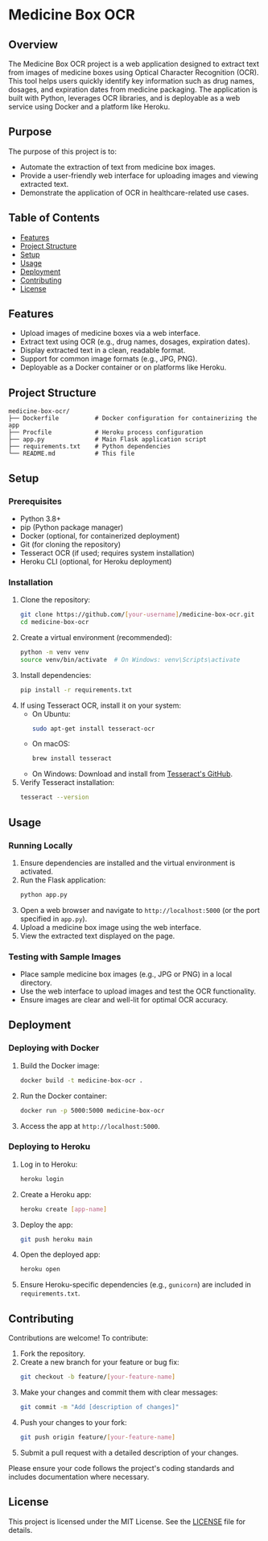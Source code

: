 # Medicine Box OCR

## Overview

The Medicine Box OCR project is a web application designed to extract text from images of medicine boxes using Optical Character Recognition (OCR). This tool helps users quickly identify key information such as drug names, dosages, and expiration dates from medicine packaging. The application is built with Python, leverages OCR libraries, and is deployable as a web service using Docker and a platform like Heroku.

## Purpose

The purpose of this project is to:
- Automate the extraction of text from medicine box images.
- Provide a user-friendly web interface for uploading images and viewing extracted text.
- Demonstrate the application of OCR in healthcare-related use cases.

## Table of Contents

- [Features](#features)
- [Project Structure](#project-structure)
- [Setup](#setup)
- [Usage](#usage)
- [Deployment](#deployment)
- [Contributing](#contributing)
- [License](#license)

## Features

- Upload images of medicine boxes via a web interface.
- Extract text using OCR (e.g., drug names, dosages, expiration dates).
- Display extracted text in a clean, readable format.
- Support for common image formats (e.g., JPG, PNG).
- Deployable as a Docker container or on platforms like Heroku.

## Project Structure

```
medicine-box-ocr/
├── Dockerfile          # Docker configuration for containerizing the app
├── Procfile            # Heroku process configuration
├── app.py              # Main Flask application script
├── requirements.txt    # Python dependencies
└── README.md           # This file
```

## Setup

### Prerequisites
- Python 3.8+
- pip (Python package manager)
- Docker (optional, for containerized deployment)
- Git (for cloning the repository)
- Tesseract OCR (if used; requires system installation)
- Heroku CLI (optional, for Heroku deployment)

### Installation
1. Clone the repository:
   ```bash
   git clone https://github.com/[your-username]/medicine-box-ocr.git
   cd medicine-box-ocr
   ```
2. Create a virtual environment (recommended):
   ```bash
   python -m venv venv
   source venv/bin/activate  # On Windows: venv\Scripts\activate
   ```
3. Install dependencies:
   ```bash
   pip install -r requirements.txt
   ```
4. If using Tesseract OCR, install it on your system:
   - On Ubuntu:
     ```bash
     sudo apt-get install tesseract-ocr
     ```
   - On macOS:
     ```bash
     brew install tesseract
     ```
   - On Windows: Download and install from [Tesseract's GitHub](https://github.com/UB-Mannheim/tesseract/wiki).
5. Verify Tesseract installation:
   ```bash
   tesseract --version
   ```

## Usage

### Running Locally
1. Ensure dependencies are installed and the virtual environment is activated.
2. Run the Flask application:
   ```bash
   python app.py
   ```
3. Open a web browser and navigate to `http://localhost:5000` (or the port specified in `app.py`).
4. Upload a medicine box image using the web interface.
5. View the extracted text displayed on the page.

### Testing with Sample Images
- Place sample medicine box images (e.g., JPG or PNG) in a local directory.
- Use the web interface to upload images and test the OCR functionality.
- Ensure images are clear and well-lit for optimal OCR accuracy.

## Deployment

### Deploying with Docker
1. Build the Docker image:
   ```bash
   docker build -t medicine-box-ocr .
   ```
2. Run the Docker container:
   ```bash
   docker run -p 5000:5000 medicine-box-ocr
   ```
3. Access the app at `http://localhost:5000`.

### Deploying to Heroku
1. Log in to Heroku:
   ```bash
   heroku login
   ```
2. Create a Heroku app:
   ```bash
   heroku create [app-name]
   ```
3. Deploy the app:
   ```bash
   git push heroku main
   ```
4. Open the deployed app:
   ```bash
   heroku open
   ```
5. Ensure Heroku-specific dependencies (e.g., `gunicorn`) are included in `requirements.txt`.

## Contributing

Contributions are welcome! To contribute:
1. Fork the repository.
2. Create a new branch for your feature or bug fix:
   ```bash
   git checkout -b feature/[your-feature-name]
   ```
3. Make your changes and commit them with clear messages:
   ```bash
   git commit -m "Add [description of changes]"
   ```
4. Push your changes to your fork:
   ```bash
   git push origin feature/[your-feature-name]
   ```
5. Submit a pull request with a detailed description of your changes.

Please ensure your code follows the project's coding standards and includes documentation where necessary.

## License

This project is licensed under the MIT License. See the [LICENSE](LICENSE) file for details.